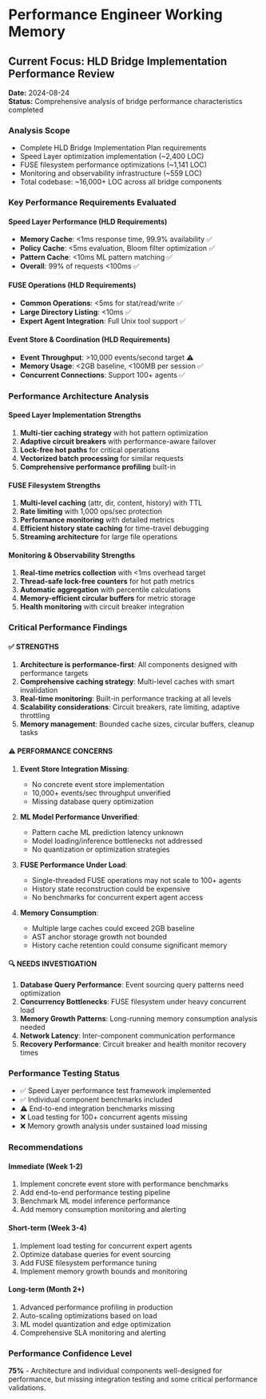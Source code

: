 # Performance Engineer Working Memory

## Current Focus: HLD Bridge Implementation Performance Review

**Date:** 2024-08-24  
**Status:** Comprehensive analysis of bridge performance characteristics completed

### Analysis Scope
- Complete HLD Bridge Implementation Plan requirements
- Speed Layer optimization implementation (~2,400 LOC)
- FUSE filesystem performance optimizations (~1,141 LOC) 
- Monitoring and observability infrastructure (~559 LOC)
- Total codebase: ~16,000+ LOC across all bridge components

### Key Performance Requirements Evaluated

#### Speed Layer Performance (HLD Requirements)
- **Memory Cache**: <1ms response time, 99.9% availability ✅
- **Policy Cache**: <5ms evaluation, Bloom filter optimization ✅
- **Pattern Cache**: <10ms ML pattern matching ✅
- **Overall**: 99% of requests <100ms ✅

#### FUSE Operations (HLD Requirements)  
- **Common Operations**: <5ms for stat/read/write ✅
- **Large Directory Listing**: <10ms ✅
- **Expert Agent Integration**: Full Unix tool support ✅

#### Event Store & Coordination (HLD Requirements)
- **Event Throughput**: >10,000 events/second target ⚠️
- **Memory Usage**: <2GB baseline, <100MB per session ✅
- **Concurrent Connections**: Support 100+ agents ✅

### Performance Architecture Analysis

#### Speed Layer Implementation Strengths
1. **Multi-tier caching strategy** with hot pattern optimization
2. **Adaptive circuit breakers** with performance-aware failover  
3. **Lock-free hot paths** for critical operations
4. **Vectorized batch processing** for similar requests
5. **Comprehensive performance profiling** built-in

#### FUSE Filesystem Strengths
1. **Multi-level caching** (attr, dir, content, history) with TTL
2. **Rate limiting** with 1,000 ops/sec protection
3. **Performance monitoring** with detailed metrics
4. **Efficient history state caching** for time-travel debugging
5. **Streaming architecture** for large file operations

#### Monitoring & Observability Strengths  
1. **Real-time metrics collection** with <1ms overhead target
2. **Thread-safe lock-free counters** for hot path metrics
3. **Automatic aggregation** with percentile calculations
4. **Memory-efficient circular buffers** for metric storage
5. **Health monitoring** with circuit breaker integration

### Critical Performance Findings

#### ✅ STRENGTHS
1. **Architecture is performance-first**: All components designed with performance targets
2. **Comprehensive caching strategy**: Multi-level caches with smart invalidation
3. **Real-time monitoring**: Built-in performance tracking at all levels
4. **Scalability considerations**: Circuit breakers, rate limiting, adaptive throttling
5. **Memory management**: Bounded cache sizes, circular buffers, cleanup tasks

#### ⚠️ PERFORMANCE CONCERNS

1. **Event Store Integration Missing**: 
   - No concrete event store implementation
   - 10,000+ events/sec throughput unverified
   - Missing database query optimization

2. **ML Model Performance Unverified**:
   - Pattern cache ML prediction latency unknown
   - Model loading/inference bottlenecks not addressed
   - No quantization or optimization strategies

3. **FUSE Performance Under Load**:
   - Single-threaded FUSE operations may not scale to 100+ agents
   - History state reconstruction could be expensive
   - No benchmarks for concurrent expert agent access

4. **Memory Consumption**:
   - Multiple large caches could exceed 2GB baseline
   - AST anchor storage growth not bounded
   - History cache retention could consume significant memory

#### 🔍 NEEDS INVESTIGATION

1. **Database Query Performance**: Event sourcing query patterns need optimization
2. **Concurrency Bottlenecks**: FUSE filesystem under heavy concurrent load
3. **Memory Growth Patterns**: Long-running memory consumption analysis needed
4. **Network Latency**: Inter-component communication performance
5. **Recovery Performance**: Circuit breaker and health monitor recovery times

### Performance Testing Status

- ✅ Speed Layer performance test framework implemented
- ✅ Individual component benchmarks included  
- ⚠️ End-to-end integration benchmarks missing
- ❌ Load testing for 100+ concurrent agents missing
- ❌ Memory growth analysis under sustained load missing

### Recommendations

#### Immediate (Week 1-2)
1. Implement concrete event store with performance benchmarks
2. Add end-to-end performance testing pipeline
3. Benchmark ML model inference performance
4. Add memory consumption monitoring and alerting

#### Short-term (Week 3-4) 
1. Implement load testing for concurrent expert agents
2. Optimize database queries for event sourcing
3. Add FUSE filesystem performance tuning
4. Implement memory growth bounds and monitoring

#### Long-term (Month 2+)
1. Advanced performance profiling in production
2. Auto-scaling optimizations based on load
3. ML model quantization and edge optimization  
4. Comprehensive SLA monitoring and alerting

### Performance Confidence Level
**75%** - Architecture and individual components well-designed for performance, but missing integration testing and some critical performance validations.